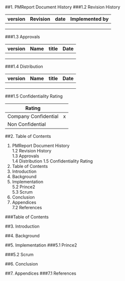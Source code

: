 ##1. PMReport Document History
###1.2	Revision History

| version   | Revision               | date    |	Implemented by| 
| --------- |------------------------| ------- |--------------| 
|           |                        |         |               |
|           |                        |         |               |
|           |                        |         |               |

###1.3	Approvals


| version   | Name            | title              |	Date    | 
| --------- |-----------------| ------------------ |----------| 
|           |                 |                    |          |
|           |                 |                    |          |
|           |                 |                    |          |

###1.4	Distribution

| version   | Name            | title              |	Date    | 
| --------- |-----------------| ------------------ |----------| 
|           |                 |                    |          |
|           |                 |                    |          |
|           |                 |                    |          |

###1.5	Confidentiality Rating

| Rating               |         | 
| -------------------- |:-------:|  
| Company Confidential |    x    | 
| Non Confidential     |         | 


##2.	Table of Contents
1.	PMReport Document History  
  1.2	Revision History  
  1.3	Approvals  
  1.4	Distribution 
  1.5 Confidentiality Rating
2. Table of Contents  
3. Introduction
4.  Background
5.	Implementation  
  5.2	Prince2  
  5.3	Scrum 
6. Conclusion
7. Appendices  
  7.2	References

###Table of Contents

##3. Introduction

##4. Background

##5. Implementation
###5.1 Prince2

###5.2 Scrum

##6. Conclusion

##7. Appendices
###7.1 References
